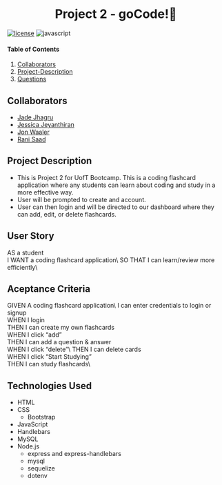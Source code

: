 <h1 align="center">Project 2 - goCode!👋</h1>
<p align="center">

[![license](https://img.shields.io/badge/license-MIT-blue)](https://shields.io) ![javascript](https://img.shields.io/badge/javascript-100%25-ff69b4)

#### Table of Contents
1. [Collaborators](#Collaborators)
2. [Project-Description](#Project-Description)
8. [Questions](#questions)

## Collaborators
* [Jade Jhagru](http://github.com/jadejhagru)
* [Jessica Jeyanthiran](https://github.com/JessicaJeyanthiran)
* [Jon Waaler](https://github.com/JonWaaler)
* [Rani Saad](https://github.com/rsaad86)

## Project Description
* This is Project 2 for UofT Bootcamp. This is a coding flashcard application where any students can learn about coding and study in a more effective way. 
* User will be prompted to create and account.
* User can then login and will be directed to our dashboard where they can add, edit, or delete flashcards.

## User Story 
AS a student\
I WANT a coding flashcard application\ 
SO THAT I can learn/review more efficiently\

## Aceptance Criteria 
GIVEN A coding flashcard application\ 
I can enter credentials to login or signup\
WHEN I login\
THEN I can create my own flashcards\
WHEN I click “add”\
THEN I can add a question & answer\
WHEN I click “delete”\ 
THEN I can delete cards\
WHEN I click “Start Studying”\
THEN I can study flashcards\

## Technologies Used 
* HTML
* CSS
  * Bootstrap
* JavaScript
* Handlebars
* MySQL
* Node.js
  * express and express-handlebars
  * mysql
  * sequelize
  * dotenv

